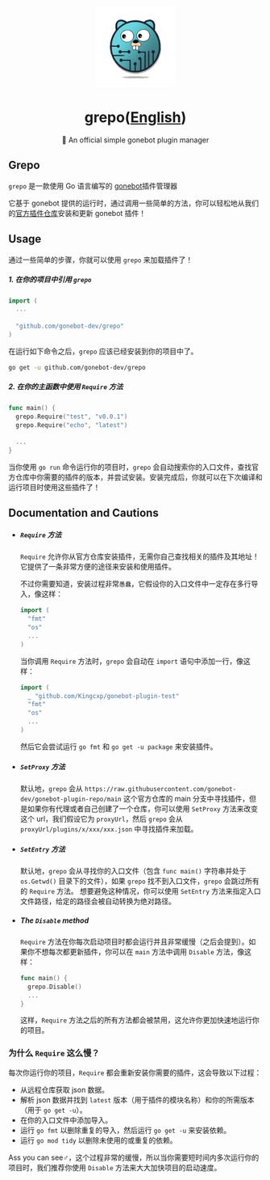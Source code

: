 <div align="center">
  <a href="https://github.com/gonebot-dev">
    <img width="160" src="/assets/gonebot-logo.png" />
  </a>
  <h1>grepo(<a href="/README.md">English</a>)</h1>
  <p>🔧 An official simple gonebot plugin manager</p>
</div>

## Grepo

`grepo` 是一款使用 Go 语言编写的 [gonebot](https://github.com/gonebot-dev/gonebot)插件管理器

它基于 gonebot 提供的运行时，通过调用一些简单的方法，你可以轻松地从我们的[官方插件仓库](https://github.com/gonebot-dev/gonebot-plugin-repo)安装和更新 gonebot 插件！

## Usage

通过一些简单的步骤，你就可以使用 `grepo` 来加载插件了！

##### 1. 在你的项目中引用 `grepo`
```go
import (
  ...
  
  "github.com/gonebot-dev/grepo"
)
```

在运行如下命令之后，`grepo` 应该已经安装到你的项目中了。

```sh
go get -u github.com/gonebot-dev/grepo
```

##### 2. 在你的主函数中使用 `Require` 方法
```go
func main() {
  grepo.Require("test", "v0.0.1")
  grepo.Require("echo", "latest")

  ...
}
```
当你使用 `go run` 命令运行你的项目时，`grepo` 会自动搜索你的入口文件，查找官方仓库中你需要的插件的版本，并尝试安装。安装完成后，你就可以在下次编译和运行项目时使用这些插件了！

## Documentation and Cautions

- ##### `Require` 方法
  
    `Require` 允许你从官方仓库安装插件，无需你自己查找相关的插件及其地址！它提供了一条非常方便的途径来安装和使用插件。
    
    不过你需要知道，安装过程非常`愚蠢`，它假设你的入口文件中一定存在多行导入，像这样：
    ```go
    import (
      "fmt"
      "os"
      ...
    )
    ```
    当你调用 `Require` 方法时，`grepo` 会自动在 `import` 语句中添加一行，像这样：
    ```go
    import (
      _ "github.com/Kingcxp/gonebot-plugin-test"
      "fmt"
      "os"
      ...
    )
    ```
    然后它会尝试运行 `go fmt` 和 `go get -u package` 来安装插件。

- ##### `SetProxy` 方法
    默认地，`grepo` 会从 `https://raw.githubusercontent.com/gonebot-dev/gonebot-plugin-repo/main` 这个官方仓库的 main 分支中寻找插件，但是如果你有代理或者自己创建了一个仓库，你可以使用 `SetProxy` 方法来改变这个 url，我们假设它为 `proxyUrl`，然后 `grepo` 会从 `proxyUrl/plugins/x/xxx/xxx.json` 中寻找插件来加载。

- ##### `SetEntry` 方法
    默认地，`grepo` 会从寻找你的入口文件（包含 `func main()` 字符串并处于 `os.Getwd()` 目录下的文件），如果 `grepo` 找不到入口文件，`grepo` 会跳过所有的 `Require` 方法。
    想要避免这种情况，你可以使用 `SetEntry` 方法来指定入口文件路径，给定的路径会被自动转换为绝对路径。

- ##### The `Disable` method
    `Require` 方法在你每次启动项目时都会运行并且非常缓慢（之后会提到）。如果你不想每次都更新插件，你可以在 `main` 方法中调用 `Disable` 方法，像这样：
    ```go
    func main() {
      grepo.Disable()
      ...
    }
    ```
    这样，`Require` 方法之后的所有方法都会被禁用，这允许你更加快速地运行你的项目。

### 为什么 `Require` 这么慢？

每次你运行你的项目，`Require` 都会重新安装你需要的插件，这会导致以下过程：

- 从远程仓库获取 json 数据。
- 解析 json 数据并找到 `latest` 版本（用于插件的模块名称）和你的所需版本（用于 `go get -u`）。
- 在你的入口文件中添加导入。
- 运行 `go fmt` 以删除重复的导入，然后运行 `go get -u` 来安装依赖。
- 运行 `go mod tidy` 以删除未使用的或重复的依赖。

Ass you can see♂，这个过程非常的缓慢，所以当你需要短时间内多次运行你的项目时，我们推荐你使用 `Disable` 方法来大大加快项目的启动速度。